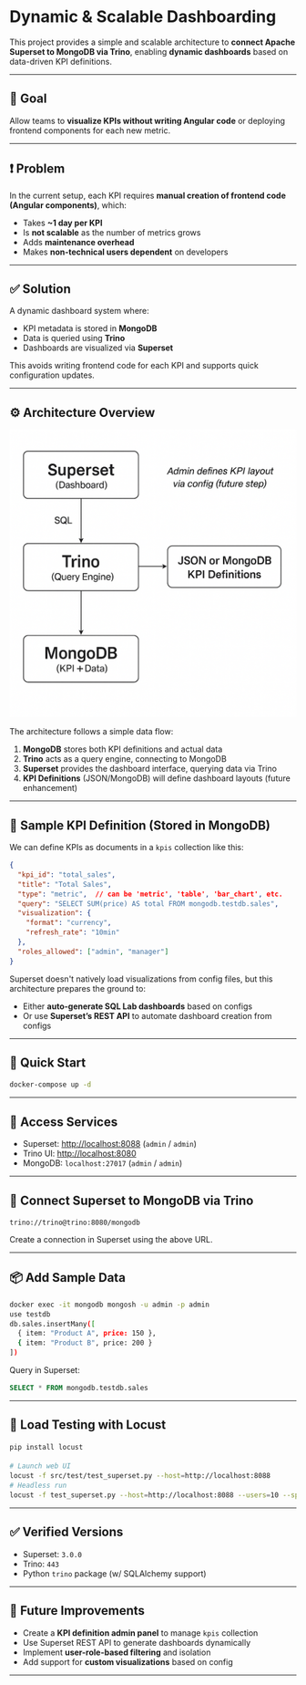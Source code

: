 # Dynamic & Scalable Dashboarding

This project provides a simple and scalable architecture to **connect Apache Superset to MongoDB via Trino**, enabling **dynamic dashboards** based on data-driven KPI definitions.

---

## 🎯 Goal

Allow teams to **visualize KPIs without writing Angular code** or deploying frontend components for each new metric.

---

## ❗ Problem

In the current setup, each KPI requires **manual creation of frontend code (Angular components)**, which:

- Takes **~1 day per KPI**
- Is **not scalable** as the number of metrics grows
- Adds **maintenance overhead**
- Makes **non-technical users dependent** on developers

---

## ✅ Solution

A dynamic dashboard system where:

- KPI metadata is stored in **MongoDB**
- Data is queried using **Trino**
- Dashboards are visualized via **Superset**

This avoids writing frontend code for each KPI and supports quick configuration updates.

---

## ⚙️ Architecture Overview

![Architecture Diagram](assets/architecture.png)

The architecture follows a simple data flow:

1. **MongoDB** stores both KPI definitions and actual data
2. **Trino** acts as a query engine, connecting to MongoDB
3. **Superset** provides the dashboard interface, querying data via Trino
4. **KPI Definitions** (JSON/MongoDB) will define dashboard layouts (future enhancement)

---

## 🧾 Sample KPI Definition (Stored in MongoDB)

We can define KPIs as documents in a `kpis` collection like this:

```json
{
  "kpi_id": "total_sales",
  "title": "Total Sales",
  "type": "metric",  // can be 'metric', 'table', 'bar_chart', etc.
  "query": "SELECT SUM(price) AS total FROM mongodb.testdb.sales",
  "visualization": {
    "format": "currency",
    "refresh_rate": "10min"
  },
  "roles_allowed": ["admin", "manager"]
}
```

Superset doesn't natively load visualizations from config files, but this architecture prepares the ground to:

* Either **auto-generate SQL Lab dashboards** based on configs
* Or use **Superset’s REST API** to automate dashboard creation from configs

---

## 🚀 Quick Start

```bash
docker-compose up -d
```

---

## 🔗 Access Services

* Superset: [http://localhost:8088](http://localhost:8088) (`admin` / `admin`)
* Trino UI: [http://localhost:8080](http://localhost:8080)
* MongoDB: `localhost:27017` (`admin` / `admin`)

---

## 🔌 Connect Superset to MongoDB via Trino

```text
trino://trino@trino:8080/mongodb
```

Create a connection in Superset using the above URL.

---

## 📦 Add Sample Data

```bash
docker exec -it mongodb mongosh -u admin -p admin
use testdb
db.sales.insertMany([
  { item: "Product A", price: 150 },
  { item: "Product B", price: 200 }
])
```

Query in Superset:

```sql
SELECT * FROM mongodb.testdb.sales
```

---

## 🧪 Load Testing with Locust

```bash
pip install locust

# Launch web UI
locust -f src/test/test_superset.py --host=http://localhost:8088
# Headless run
locust -f test_superset.py --host=http://localhost:8088 --users=10 --spawn-rate=2 --run-time=2m --headless
```

---

## ✅ Verified Versions

* Superset: `3.0.0`
* Trino: `443`
* Python `trino` package (w/ SQLAlchemy support)

---

## 🔮 Future Improvements

* Create a **KPI definition admin panel** to manage `kpis` collection
* Use Superset REST API to generate dashboards dynamically
* Implement **user-role-based filtering** and isolation
* Add support for **custom visualizations** based on config

---

